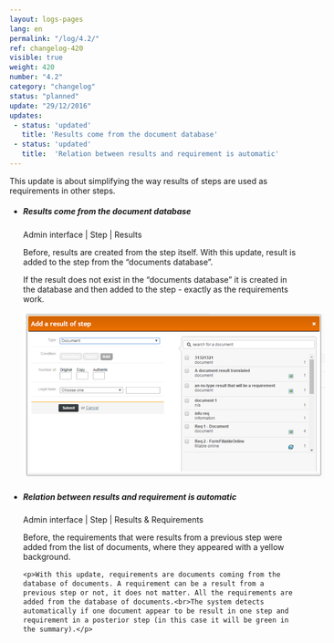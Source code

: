 ```yaml
---
layout: logs-pages
lang: en
permalink: "/log/4.2/"
ref: changelog-420
visible: true
weight: 420
number: "4.2"
category: "changelog"
status: "planned"
update: "29/12/2016"
updates:
 - status: 'updated'
   title: 'Results come from the document database'
 - status: 'updated'
   title:  'Relation between results and requirement is automatic'
---
```


<p class="alert alert-warning">This update is about simplifying the way results of steps are used as requirements in other steps.</p>

<ul class="list-view">

  <li>
    <h5>Results come from the document database</h5>
    <p class="meta-data">Admin interface | Step | Results</p>
	<p>Before, results are created from the step itself. With this update, result is added to the step from the “documents database”.</p>
	<p>If the result does not exist in the “documents database” it is created in the database and then added to the step - exactly as the requirements work.</p>
	<a class="item" href="/images/log/add-result-after.png"><img src="/images/log/add-result-after.png" style="max-width: 530px;"></a>
  </li>

  <li>
    <h5>Relation between results and requirement is automatic</h5>
    <p class="meta-data">Admin interface | Step | Results & Requirements</p>
    <p>Before, the requirements that were results from a previous step were added from the list of documents, where they appeared with a yellow background.</p>

    <p>With this update, requirements are documents coming from the database of documents. A requirement can be a result from a previous step or not, it does not matter. All the requirements are added from the database of documents.<br>The system detects automatically if one document appear to be result in one step and requirement in a posterior step (in this case it will be green in the summary).</p>
  </li>

</ul>
